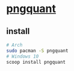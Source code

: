 # [pngquant](https://github.com/kornelski/pngquant)

## install

```sh
# Arch
sudo pacman -S pngquant
# Windows 10
scoop install pngquant
```
